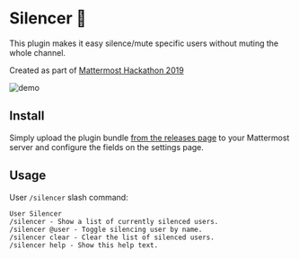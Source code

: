 # Silencer 🔫
This plugin makes it easy silence/mute specific users without muting the whole channel.

Created as part of [Mattermost Hackathon 2019](https://github.com/mattermost/mattermost-hackathon-nov2019#how-do-i-submit-my-project)

![demo](./assets/demo.gif)

## Install
Simply upload the plugin bundle [from the releases page](https://github.com/tjmnmk/mattermost-plugin-silencer/releases) to your Mattermost server and configure the fields on the settings page.

## Usage
User `/silencer` slash command:

```
User Silencer
/silencer - Show a list of currently silenced users.
/silencer @user - Toggle silencing user by name.
/silencer clear - Clear the list of silenced users.
/silencer help - Show this help text.
```


